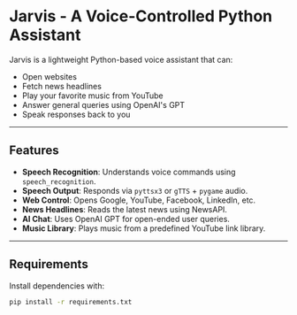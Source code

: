 # Jarvis - A Voice-Controlled Python Assistant 

Jarvis is a lightweight Python-based voice assistant that can:
- Open websites
- Fetch news headlines
- Play your favorite music from YouTube
- Answer general queries using OpenAI's GPT
- Speak responses back to you

---

## Features

- **Speech Recognition**: Understands voice commands using `speech_recognition`.
- **Speech Output**: Responds via `pyttsx3` or `gTTS` + `pygame` audio.
- **Web Control**: Opens Google, YouTube, Facebook, LinkedIn, etc.
- **News Headlines**: Reads the latest news using NewsAPI.
- **AI Chat**: Uses OpenAI GPT for open-ended user queries.
- **Music Library**: Plays music from a predefined YouTube link library.

---

## Requirements

Install dependencies with:

```bash
pip install -r requirements.txt
